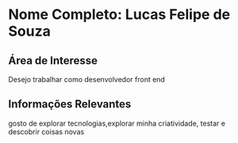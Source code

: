 # Nome Completo: Lucas Felipe de Souza

## Área de Interesse
Desejo trabalhar como desenvolvedor front end

## Informações Relevantes
gosto de explorar tecnologias,explorar minha criatividade, testar e descobrir coisas novas
